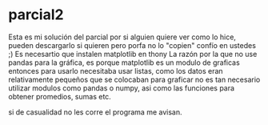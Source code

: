 # parcial2
Esta es mi solución del parcial por si alguien quiere ver como lo hice, pueden descargarlo si quieren pero porfa no lo "copien" confío en ustedes ;) 
Es necesartio que instalen matplotlib en thony 
La razón por la que no use pandas para la gráfica, es porque matplotlib es un modulo de graficas entonces para usarlo necesitaba usar listas, como los datos eran relativamente pequeños que se colocaban para graficar no es tan necesario utilizar modulos como pandas o numpy, asi como las funciones para obtener promedios, sumas etc.

si de casualidad no les corre el programa me avisan.
